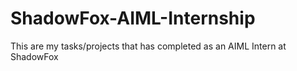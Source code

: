 # ShadowFox-AIML-Internship
This are my tasks/projects that has completed as an AIML Intern at ShadowFox
